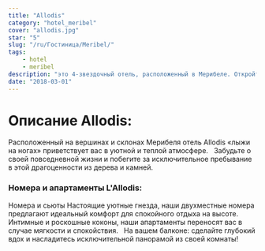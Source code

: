 ```yaml
---
title: "Allodis"
category: "hotel_meribel"
cover: "allodis.jpg"
star: "5"
slug: "/ru/Гостиница/Meribel/"
tags:
    - hotel
    - meribel
description: "это 4-звездочный отель, расположенный в Мерибеле. Откройте для себя номера и апартаменты индивидуально. Откройте для себя их теплые и уютные стили."
date: "2018-03-01"
---
```

 
# Описание Allodis:

Расположенный на вершинах и склонах Мерибеля отель Allodis «лыжи на ногах» приветствует вас в уютной и теплой атмосфере.
 
Забудьте о своей повседневной жизни и побегите за исключительное пребывание в этой драгоценности из дерева и камней.


### Номера и апартаменты L'Allodis:

Номера и сьюты
Настоящие уютные гнезда, наши двухместные номера предлагают идеальный комфорт для спокойного отдыха на высоте.
 
Интимные и роскошные коконы, наши апартаменты переносят вас в случае мягкости и спокойствия.
 
На вашем балконе: сделайте глубокий вдох и насладитесь исключительной панорамой из своей комнаты!